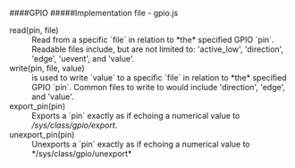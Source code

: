 ####GPIO
#####Implementation file - gpio.js

<dl>
  <dt>read(pin, file)</dt>
  <dd>Read from a specific `file` in relation to *the* specified GPIO `pin`. Readable files include, but are not limited to: 'active_low', 'direction', 'edge', 'uevent', and 'value'.</dd>

  <dt>write(pin, file, value)</dt>
  <dd>is used to write `value` to a specific `file` in relation to *the* specified GPIO `pin`. Common files to write to would include 'direction', 'edge', and 'value'.</dd>
  <dt>export_pin(pin)</dt>
  <dd>Exports a `pin` exactly as if echoing a numerical value to <em>/sys/class/gpio/export</em>.</dd>
  <dt>unexport_pin(pin)</dt>
  <dd>Unexports a `pin` exactly as if echoing a numerical value to */sys/class/gpio/unexport*</dd>
</dl>
